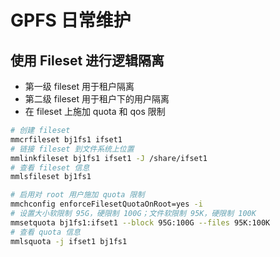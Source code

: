 # GPFS 日常维护

## 使用 Fileset 进行逻辑隔离

* 第一级 fileset 用于租户隔离
* 第二级 fileset 用于租户下的用户隔离
* 在 fileset 上施加 quota 和 qos 限制

```bash
# 创建 fileset
mmcrfileset bj1fs1 ifset1
# 链接 fileset 到文件系统上位置
mmlinkfileset bj1fs1 ifset1 -J /share/ifset1
# 查看 fileset 信息
mmlsfileset bj1fs1

# 启用对 root 用户施加 quota 限制
mmchconfig enforceFilesetQuotaOnRoot=yes -i
# 设置大小软限制 95G，硬限制 100G；文件软限制 95K，硬限制 100K
mmsetquota bj1fs1:ifset1 --block 95G:100G --files 95K:100K
# 查看 quota 信息
mmlsquota -j ifset1 bj1fs1
```